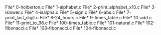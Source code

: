 File* 0-holberton.c
File* 1-alphabet.c
File* 2-print_alphabet_x10.c
File* 3-islower.c
File* 4-isalpha.c
File* 5-sign.c
File* 6-abs.c
File* 7-print_last_digit.c
File* 8-24_hours.c
File* 9-times_table.c
File* 10-add.c
File* 11-print_to_98.c
File* 100-times_table.c
File* 101-natural.c
File* 102-fibonacci.c
File* 103-fibonacci.c
File* 104-fibonacci.c
